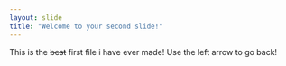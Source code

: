 ```yaml
---
layout: slide
title: "Welcome to your second slide!"
---
```

This is the ~~best~~ first file i have ever made!
Use the left arrow to go back!
